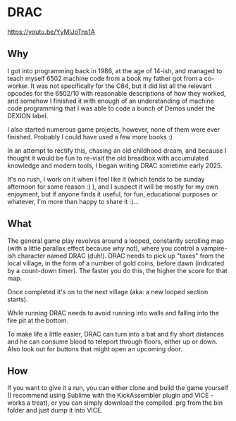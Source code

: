 # DRAC

https://youtu.be/YyMIJoTns1A

## Why

I got into programming back in 1986, at the age of 14-ish, and managed to teach myself 6502 machine code from a book my father got from a co-worker. It was not specifically for the C64, but it did list all the relevant opcodes for the 6502/10 with reasonable descriptions of how they worked, and somehow I finished it with enough of an understanding of machine code programming that I was able to code a bunch of Demos under the DEXION label.

I also started numerous game projects, however, none of them were ever finished. Probably I could have used a few more books :)

In an attempt to rectify this, chasing an old childhood dream, and because I thought it would be fun to re-visit the old breadbox with accumulated knowledge and modern tools, I began writing DRAC sometime early 2025. 

It's no rush, I work on it when I feel like it (which tends to be sunday afternoon for some reason :) ), and I suspect it will be mostly for my own enjoyment, but if anyone finds it useful, for fun, educational purposes or whatever, I'm more than happy to share it :)...

## What

The general game play revolves around a looped, constantly scrolling map (with a little parallax effect because why not), where you control a vampire-ish character named DRAC (duh!). 
DRAC needs to pick up "taxes" from the local village, in the form of a number of gold coins, before dawn (indicated by a count-down timer). The faster you do this, the higher the score for that map.

Once completed it's on to the next village (aka: a new looped section starts).

While running DRAC needs to avoid running into walls and falling into the fire pit at the bottom.

To make life a little easier, DRAC can turn into a bat and fly short distances and he can consume blood to teleport through floors, either up or down. Also look out for buttons that might open an upcoming door.

## How

If you want to give it a run, you can either clone and build the game yourself (I recommend using Sublime with the KickAssembler plugin and VICE - works a treat), or you can simply download the compiled .prg from the bin folder and just dump it into VICE.
